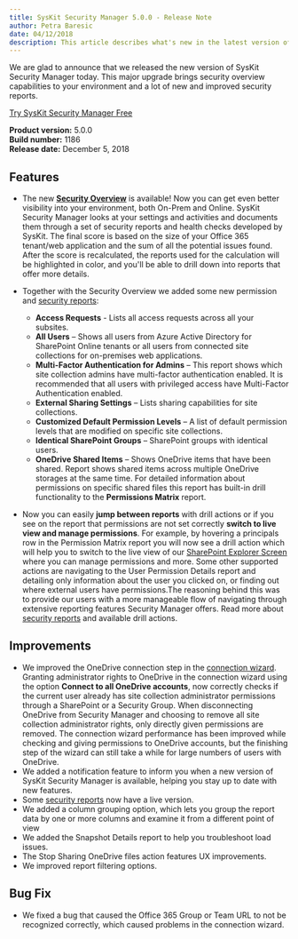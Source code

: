 ```yaml
---
title: SysKit Security Manager 5.0.0 - Release Note
author: Petra Baresic
date: 04/12/2018 
description: This article describes what's new in the latest version of SysKit Security Manager.
---
```


We are glad to announce that we released the new version of SysKit Security Manager today.
This major upgrade brings security overview capabilities to your environment and a lot of new and improved security reports.

[Try SysKit Security Manager Free](https://www.syskit.com/products/security-manager/download/)

__Product version:__ 5.0.0  
__Build number:__ 1186     
__Release date:__ December 5, 2018  

## Features
* The new [__Security Overview__](#internal/get-to-know-security-manager/overview-screen) is available! Now you can get even better visibility into your environment, both On-Prem and Online. SysKit Security Manager looks at your settings and activities and documents them through a set of security reports and health checks developed by SysKit. The final score is based on the size of your Office 365 tenant/web application and the sum of all the potential issues found. After the score is recalculated, the reports used for the calculation will be highlighted in color, and you'll be able to drill down into reports that offer more details. 

* Together with the Security Overview we added some new permission and [security reports](#internal/get-to-know-security-manager/permissions-reports-screen):
    * __Access Requests__ - Lists  all access requests across all your subsites. 
    * __All Users__ – Shows all users from Azure Active Directory for SharePoint Online tenants or all users from connected site collections for on-premises web applications. 
    * __Multi-Factor Authentication for Admins__ – This report shows which site collection admins have multi-factor authentication enabled. It is recommended that all users with privileged access have Multi-Factor Authentication enabled. 
    * __External Sharing Settings__ – Lists sharing capabilities for site collections. 
    * __Customized Default Permission Levels__ – A list of default permission levels that are modified on specific site collections. 
    * __Identical SharePoint Groups__ – SharePoint groups with identical users. 
    * __OneDrive Shared Items__ – Shows OneDrive items that have been shared. Report shows shared items across multiple OneDrive storages at the same time. For detailed information about permissions on specific shared files this report has built-in drill functionality to the __Permissions Matrix__ report.
    
* Now you can easily __jump between reports__ with drill actions or if you see on the report that permissions are not set correctly __switch to live view and manage permissions__. For example, by hovering a principals row in the Permission Matrix report you will now see a drill action which will help you to switch to the live view of our [SharePoint Explorer Screen](#internal/get-to-know-security-manager/site-collections-screen) where you can manage permissions and more. Some other supported actions are navigating to the User Permission Details report and detailing only information about the user you clicked on, or finding out where external users have permissions.The reasoning behind this was to provide our users with a more manageable flow of navigating through extensive reporting features Security Manager offers. Read more about [security reports](#internal/get-to-know-security-manager/permissions-reports-screen) and available drill actions.

## Improvements
* We improved the OneDrive connection step in the [connection wizard](#internal/how-to/connect-to-office-365). Granting administrator rights to OneDrive in the connection wizard using the option __Connect to all OneDrive accounts__, now correctly checks if the current user already has site collection administrator permissions through a SharePoint or a Security Group. When disconnecting OneDrive from Security Manager and choosing to remove all site collection administrator rights, only directly given permissions are removed.
The connection wizard performance has been improved while checking and giving permissions to OneDrive accounts, but the finishing step of the wizard can still take a while for large numbers of users with OneDrive.
* We added a notification feature to inform you when a new version of SysKit Security Manager is available, helping you stay up to date with new features. 
* Some [security reports](#internal/get-to-know-security-manager/permissions-reports-screen) now have a live version.
* We added a column grouping option, which lets you group the report data by one or more columns and examine it from a different point of view
* We added the Snapshot Details report to help you troubleshoot load issues.
* The Stop Sharing OneDrive files action features UX improvements.
* We improved report filtering options.

## Bug Fix
* We fixed a bug that caused the Office 365 Group or Team URL to not be recognized correctly, which caused problems in the connection wizard.
